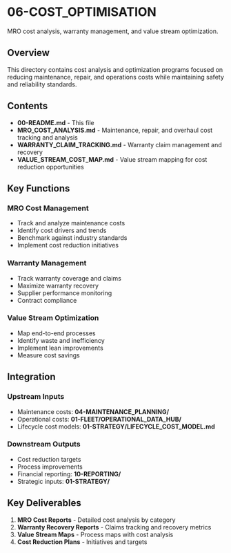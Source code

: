 # 06-COST_OPTIMISATION

MRO cost analysis, warranty management, and value stream optimization.

## Overview

This directory contains cost analysis and optimization programs focused on reducing maintenance, repair, and operations costs while maintaining safety and reliability standards.

## Contents

- **00-README.md** - This file
- **MRO_COST_ANALYSIS.md** - Maintenance, repair, and overhaul cost tracking and analysis
- **WARRANTY_CLAIM_TRACKING.md** - Warranty claim management and recovery
- **VALUE_STREAM_COST_MAP.md** - Value stream mapping for cost reduction opportunities

## Key Functions

### MRO Cost Management
- Track and analyze maintenance costs
- Identify cost drivers and trends
- Benchmark against industry standards
- Implement cost reduction initiatives

### Warranty Management
- Track warranty coverage and claims
- Maximize warranty recovery
- Supplier performance monitoring
- Contract compliance

### Value Stream Optimization
- Map end-to-end processes
- Identify waste and inefficiency
- Implement lean improvements
- Measure cost savings

## Integration

### Upstream Inputs
- Maintenance costs: **04-MAINTENANCE_PLANNING/**
- Operational costs: **01-FLEET/OPERATIONAL_DATA_HUB/**
- Lifecycle cost models: **01-STRATEGY/LIFECYCLE_COST_MODEL.md**

### Downstream Outputs
- Cost reduction targets
- Process improvements
- Financial reporting: **10-REPORTING/**
- Strategic inputs: **01-STRATEGY/**

## Key Deliverables

1. **MRO Cost Reports** - Detailed cost analysis by category
2. **Warranty Recovery Reports** - Claims tracking and recovery metrics
3. **Value Stream Maps** - Process maps with cost analysis
4. **Cost Reduction Plans** - Initiatives and targets
